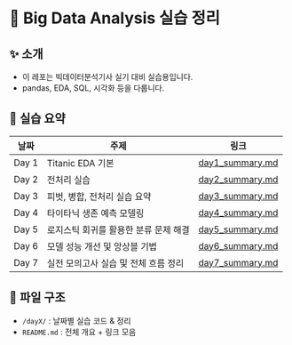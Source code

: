 # 🧠 Big Data Analysis 실습 정리

## ✨ 소개

- 이 레포는 빅데이터분석기사 실기 대비 실습용입니다.
- pandas, EDA, SQL, 시각화 등을 다룹니다.

## 📆 실습 요약

| 날짜  | 주제                                  | 링크                                      |
| ----- | ------------------------------------- | ----------------------------------------- |
| Day 1 | Titanic EDA 기본                      | [day1_summary.md](./day1/day1_summary.md) |
| Day 2 | 전처리 실습                           | [day2_summary.md](./day2/day2_summary.md) |
| Day 3 | 피벗, 병합, 전처리 실습 요약          | [day3_summary.md](./day3/day3_summary.md) |
| Day 4 | 타이타닉 생존 예측 모델링             | [day4_summary.md](./day4/day4_summary.md) |
| Day 5 | 로지스틱 회귀를 활용한 분류 문제 해결 | [day5_summary.md](./day5/day5_summary.md) |
| Day 6 | 모델 성능 개선 및 앙상블 기법 | [day6_summary.md](./day6/day6_summary.md) |
| Day 7 | 실전 모의고사 실습 및 전체 흐름 정리 | [day7_summary.md](./day7/day7_summary.md) |

## 📁 파일 구조

- `/dayX/` : 날짜별 실습 코드 & 정리
- `README.md` : 전체 개요 + 링크 모음
